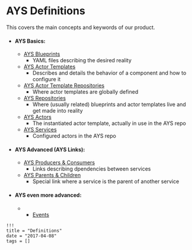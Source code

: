 # AYS Definitions

This covers the main concepts and keywords of our product.

- #### AYS Basics:
    - [AYS Blueprints](Blueprints.md)
        - YAML files describing the desired reality
    - [AYS Actor Templates](ActorTemplates.md)
        - Describes and details the behavior of a component and how to configure it
    - [AYS Actor Template Repositories](AYS-template-repo.md)
        - Where actor templates are globally defined
    - [AYS Repositories](Repositories.md)
        - Where (usually related) blueprints and actor templates live and get made into reality
    - [AYS Actors](Actors.md)
        - The instantiated actor template, actually in use in the AYS repo
    - [AYS Services](Services.md)
        - Configured actors in the AYS repo

- #### AYS Advanced (AYS Links):

    - [AYS Producers & Consumers](Producers-Consumers.md)
        - Links describing dpendencies between services
    - [AYS Parents & Children](Parents-Children.md)
        - Special link where a service is the parent of another service

- #### AYS even more advanced:
    - - [Events](Events.md)

```
!!!
title = "Definitions"
date = "2017-04-08"
tags = []
```
